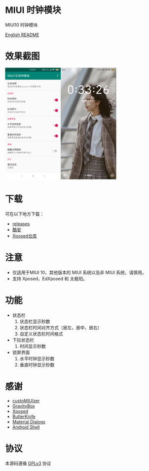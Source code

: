 # MIUI 时钟模块
MIUI10 时钟模块

[English README](/README-EN.md)
# 效果截图
<img src="art/cn/01.png" width="180"/><img src="art/cn/02.png" width="180"/>

# 下载
可在以下地方下载：
- [releases](/releases)
- [酷安](https://www.coolapk.com/apk/com.tianma.tweaks.miui)
- [Xposed仓库](https://repo.xposed.info/module/com.tianma.tweaks.miui)

# 注意
- 仅适用于MIUI 10，其他版本的 MIUI 系统以及非 MIUI 系统，请慎用。
- 支持 Xposed，EdXposed 和 太极阳。

# 功能
- 状态栏
  1. 状态栏显示秒数
  2. 状态栏时间对齐方式（居左，居中，居右）
  3. 自定义状态栏时间格式
- 下拉状态栏
  1. 时间显示秒数
- 锁屏界面
  1. 水平时钟显示秒数
  2. 垂直时钟显示秒数

# 感谢
 - [custoMIUIzer](https://code.highspec.ru/Mikanoshi/CustoMIUIzer/)
 - [GravityBox](https://github.com/GravityBox/GravityBox)
 - [Xposed](https://github.com/rovo89/Xposed)
 - [ButterKnife](https://github.com/JakeWharton/butterknife)
 - [Material Dialogs](https://github.com/afollestad/material-dialogs)
 - [Android Shell](https://github.com/jaredrummler/AndroidShell)

# 协议
本源码遵循 [GPLv3](https://www.gnu.org/licenses/gpl-3.0.txt) 协议

